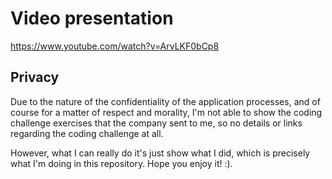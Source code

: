 # Video presentation

https://www.youtube.com/watch?v=ArvLKF0bCp8

## Privacy

Due to the nature of the confidentiality of the application processes, and of course for a matter of respect and morality, I'm not able to show the coding challenge exercises that the company sent to me, so no details or links regarding the coding challenge at all.

However, what I can really do it's just show what I did, which is precisely what I'm doing in this repository. Hope you enjoy it! :).
